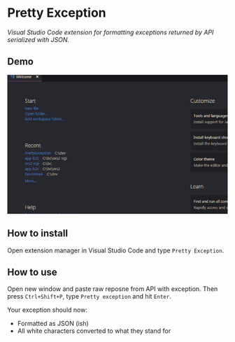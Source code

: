 # Pretty Exception
_Visual Studio Code extension for formatting exceptions returned by API serialized with JSON._

## Demo
![demo gif](demo/demo.gif)

## How to install
Open extension manager in Visual Studio Code and type `Pretty Exception`.

## How to use
Open new window and paste raw reposne from API with exception.
Then press `Ctrl+Shift+P`, type `Pretty exception` and hit `Enter`.

Your exception should now:
 * Formatted as JSON (ish)
 * All white characters converted to what they stand for